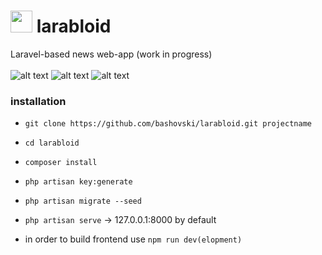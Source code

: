 # <img src="https://i.imgur.com/r97AATV.png" width="35" height="35"> larabloid 
Laravel-based news web-app (work in progress)<br><br>
![alt text](https://img.shields.io/badge/license-Apache%202.0-informational.svg) ![alt text](https://img.shields.io/badge/release-pre--alpha-9cf.svg) ![alt text](https://img.shields.io/badge/made--with-laravel-red?logo=laravel&style=Larabloid)

### installation ###

* `git clone https://github.com/bashovski/larabloid.git projectname`
* `cd larabloid`
* `composer install`
* `php artisan key:generate`
* `php artisan migrate --seed`
* `php artisan serve` -> 127.0.0.1:8000 by default

* in order to build frontend use `npm run dev(elopment)`
